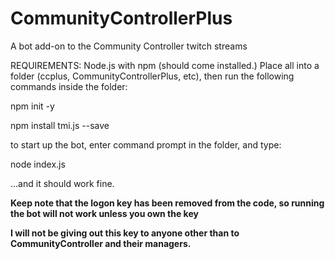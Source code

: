 # CommunityControllerPlus
A bot add-on to the Community Controller twitch streams

REQUIREMENTS:
Node.js with npm (should come installed.)
Place all  into a folder (ccplus, CommunityControllerPlus, etc), then run the following commands inside the folder:

npm init -y

npm install tmi.js --save

to start up the bot, enter command prompt in the folder, and type:

node index.js

...and it should work fine.

__Keep note that the logon key has been removed from the code, so running the bot will not work unless you own the key__

__I will not be giving out this key to anyone other than to CommunityController and their managers.__
